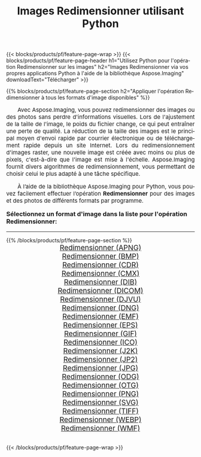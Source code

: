 ﻿---
title: Images Redimensionner utilisant Python 
weight: 3920
url: /fr/python-net/resize/ 
lang: fr
langdirlevel: 2
locales: zh-hans,ja,it,ru,de,es,fr,nl,id,lt,pl,pt,vi,tr,ko,zh-hant,ar,hi,th,sv,cs,uk,he
description: Application de la bibliothèque Aspose.Imaging aux images et photos Redimensionner à l'aide de vos propres applications Python et API de serveur.
---

{{< blocks/products/pf/feature-page-wrap >}}
{{< blocks/products/pf/feature-page-header h1="Utilisez Python pour l'opération Redimensionner sur les images" h2="Images Redimensionner via vos propres applications Python à l'aide de la bibliothèque Aspose.Imaging" downloadText="Télécharger" >}}


{{% blocks/products/pf/feature-page-section  h2="Appliquer l'opération Redimensionner à tous les formats d'image disponibles" %}}
<p align="justify" style="text-indent:2em;font-size:15px;">
Avec Aspose.Imaging, vous pouvez redimensionner des images ou des photos sans perdre d'informations visuelles. Lors de l'ajustement de la taille de l'image, le poids du fichier change, ce qui peut entraîner une perte de qualité. La réduction de la taille des images est le principal moyen d'envoi rapide par courrier électronique ou de téléchargement rapide depuis un site Internet. Lors du redimensionnement d'images raster, une nouvelle image est créée avec moins ou plus de pixels, c'est-à-dire que l'image est mise à l'échelle. Aspose.Imaging fournit divers algorithmes de redimensionnement, vous permettant de choisir celui le plus adapté à une tâche spécifique.
</p>
<p align="justify" style="text-indent:2em;font-size:15px;">
À l’aide de la bibliothèque Aspose.Imaging pour Python, vous pouvez facilement effectuer l’opération <b>Redimensionner</b> pour des images et des photos de différents formats par programme.
</p>
<h3 style="margin-top:16px;">
Sélectionnez un format d'image dans la liste pour l'opération Redimensionner:
</h3>
<hr/>
{{% /blocks/products/pf/feature-page-section %}}
<div class="container-fluid productfamilypage bg-gray">
    <div class="convertypes bg-gray agp-content section">
        <div class="container">
		<div class="row other-converters" style="gap: 10px;font-size: 19px;text-align:center;">
		    <div class='col-md-3 other-converter remove-lp remove-rp'><a href="/imaging/fr/python-net/resize/apng/" style="padding:15px;">Redimensionner (APNG)</a></div><div class='col-md-3 other-converter remove-lp remove-rp'><a href="/imaging/fr/python-net/resize/bmp/" style="padding:15px;">Redimensionner (BMP)</a></div><div class='col-md-3 other-converter remove-lp remove-rp'><a href="/imaging/fr/python-net/resize/cdr/" style="padding:15px;">Redimensionner (CDR)</a></div><div class='col-md-3 other-converter remove-lp remove-rp'><a href="/imaging/fr/python-net/resize/cmx/" style="padding:15px;">Redimensionner (CMX)</a></div><div class='col-md-3 other-converter remove-lp remove-rp'><a href="/imaging/fr/python-net/resize/dib/" style="padding:15px;">Redimensionner (DIB)</a></div><div class='col-md-3 other-converter remove-lp remove-rp'><a href="/imaging/fr/python-net/resize/dicom/" style="padding:15px;">Redimensionner (DICOM)</a></div><div class='col-md-3 other-converter remove-lp remove-rp'><a href="/imaging/fr/python-net/resize/djvu/" style="padding:15px;">Redimensionner (DJVU)</a></div><div class='col-md-3 other-converter remove-lp remove-rp'><a href="/imaging/fr/python-net/resize/dng/" style="padding:15px;">Redimensionner (DNG)</a></div><div class='col-md-3 other-converter remove-lp remove-rp'><a href="/imaging/fr/python-net/resize/emf/" style="padding:15px;">Redimensionner (EMF)</a></div><div class='col-md-3 other-converter remove-lp remove-rp'><a href="/imaging/fr/python-net/resize/eps/" style="padding:15px;">Redimensionner (EPS)</a></div><div class='col-md-3 other-converter remove-lp remove-rp'><a href="/imaging/fr/python-net/resize/gif/" style="padding:15px;">Redimensionner (GIF)</a></div><div class='col-md-3 other-converter remove-lp remove-rp'><a href="/imaging/fr/python-net/resize/ico/" style="padding:15px;">Redimensionner (ICO)</a></div><div class='col-md-3 other-converter remove-lp remove-rp'><a href="/imaging/fr/python-net/resize/j2k/" style="padding:15px;">Redimensionner (J2K)</a></div><div class='col-md-3 other-converter remove-lp remove-rp'><a href="/imaging/fr/python-net/resize/jp2/" style="padding:15px;">Redimensionner (JP2)</a></div><div class='col-md-3 other-converter remove-lp remove-rp'><a href="/imaging/fr/python-net/resize/jpg/" style="padding:15px;">Redimensionner (JPG)</a></div><div class='col-md-3 other-converter remove-lp remove-rp'><a href="/imaging/fr/python-net/resize/odg/" style="padding:15px;">Redimensionner (ODG)</a></div><div class='col-md-3 other-converter remove-lp remove-rp'><a href="/imaging/fr/python-net/resize/otg/" style="padding:15px;">Redimensionner (OTG)</a></div><div class='col-md-3 other-converter remove-lp remove-rp'><a href="/imaging/fr/python-net/resize/png/" style="padding:15px;">Redimensionner (PNG)</a></div><div class='col-md-3 other-converter remove-lp remove-rp'><a href="/imaging/fr/python-net/resize/svg/" style="padding:15px;">Redimensionner (SVG)</a></div><div class='col-md-3 other-converter remove-lp remove-rp'><a href="/imaging/fr/python-net/resize/tiff/" style="padding:15px;">Redimensionner (TIFF)</a></div><div class='col-md-3 other-converter remove-lp remove-rp'><a href="/imaging/fr/python-net/resize/webp/" style="padding:15px;">Redimensionner (WEBP)</a></div><div class='col-md-3 other-converter remove-lp remove-rp'><a href="/imaging/fr/python-net/resize/wmf/" style="padding:15px;">Redimensionner (WMF)</a></div>
                </div>
        </div>
    </div>
</div>
<br/>

{{< /blocks/products/pf/feature-page-wrap >}}
